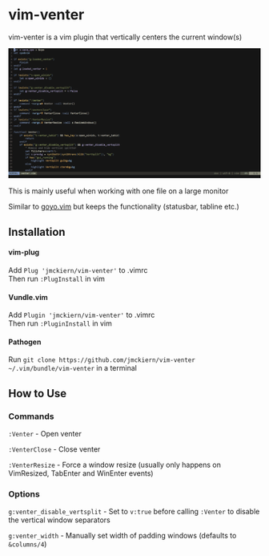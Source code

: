 # vim-venter

vim-venter is a vim plugin that vertically centers the current window(s)

![](demo.gif)

This is mainly useful when working with one file on a large monitor

Similar to [goyo.vim](https://github.com/junegunn/goyo.vim) but keeps the functionality (statusbar, tabline etc.)

## Installation

#### vim-plug

Add `Plug 'jmckiern/vim-venter'` to .vimrc  
Then run `:PlugInstall` in vim

#### Vundle.vim

Add `Plugin 'jmckiern/vim-venter'` to .vimrc  
Then run `:PluginInstall` in vim

#### Pathogen

Run `git clone https://github.com/jmckiern/vim-venter ~/.vim/bundle/vim-venter` in a terminal

## How to Use

### Commands

`:Venter` - Open venter

`:VenterClose` - Close venter

`:VenterResize` - Force a window resize (usually only happens on VimResized, TabEnter and WinEnter events)

### Options

`g:venter_disable_vertsplit` - Set to `v:true` before calling `:Venter` to disable the vertical window separators

`g:venter_width` - Manually set width of padding windows (defaults to `&columns/4`)

